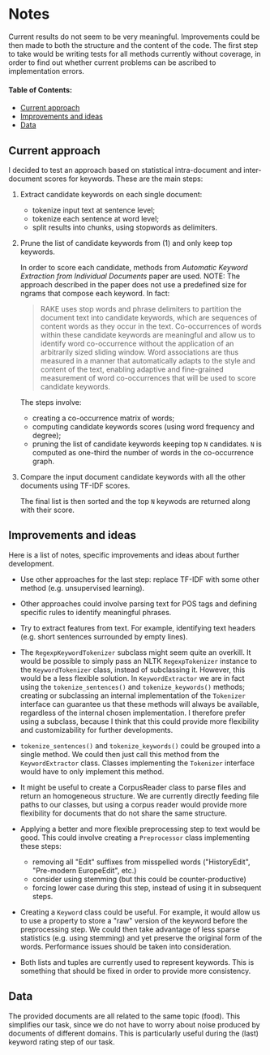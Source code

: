 # Notes

Current results do not seem to be very meaningful. Improvements could be then made to both the structure and the content of the code. The first step to take would be writing tests for all methods currently without coverage, in order to find out whether current problems can be ascribed to implementation errors.

#### Table of Contents:

* [Current approach](#current-approach)
* [Improvements and ideas](#improvements-and-ideas)
* [Data](#data)

## Current approach

I decided to test an approach based on statistical intra-document and inter-document scores for keywords. These are the main steps:

1. Extract candidate keywords on each single document:
   - tokenize input text at sentence level;
   - tokenize each sentence at word level;
   - split results into chunks, using stopwords as delimiters.

2. Prune the list of candidate keywords from (1) and only keep top keywords.

   In order to score each candidate, methods from *Automatic Keyword Extraction from Individual Documents* paper are used.
   NOTE: The approach described in the paper does not use a predefined size for ngrams that compose each keyword. In fact:
   > RAKE uses stop words and phrase delimiters to partition the document text into candidate keywords, which are sequences of content words as they occur in the text. Co-occurrences of words within these candidate keywords are meaningful and allow us to identify word co-occurrence without the application of an arbitrarily sized sliding window. Word associations are thus measured in a manner that automatically adapts to the style and content of the text, enabling adaptive and fine-grained measurement of word co-occurrences that will be used to score candidate keywords.

   The steps involve:

   - creating a co-occurrence matrix of words;
   - computing candidate keywords scores (using word frequency and degree);
   - pruning the list of candidate keywords keeping top `N` candidates. `N` is computed as one-third the number of words in the co-occurrence graph.

3. Compare the input document candidate keywords with all the other documents using TF-IDF scores.

   The final list is then sorted and the top `N` keywods are returned along with their score.


## Improvements and ideas

Here is a list of notes, specific improvements and ideas about further development.

- Use other approaches for the last step: replace TF-IDF with some other method (e.g. unsupervised learning).

- Other approaches could involve parsing text for POS tags and defining specific rules to identify meaningful phrases.

- Try to extract features from text. For example, identifying text headers (e.g. short sentences surrounded by empty lines).

- The `RegexpKeywordTokenizer` subclass might seem quite an overkill. It would be possible to simply pass an NLTK `RegexpTokenizer` instance to the `KeywordTokenizer` class, instead of subclassing it. However, this would be a less flexible solution. In `KeywordExtractor` we are in fact using the `tokenize_sentences()` and `tokenize_keywords()` methods; creating or subclassing an internal implementation of the `Tokenizer` interface can guarantee us that these methods will always be available, regardless of the internal chosen implementation. I therefore prefer using a subclass, because I think that this could provide more flexibility and customizability for further developments.

- `tokenize_sentences()` and `tokenize_keywords()` could be grouped into a single method. We could then just call this method from the `KeywordExtractor` class. Classes implementing the `Tokenizer` interface would have to only implement this method.

- It might be useful to create a CorpusReader class to parse files and return an homogeneous structure. We are currently directly feeding file paths to our classes, but using a corpus reader would provide more flexibility for documents that do not share the same structure.

- Applying a better and more flexible preprocessing step to text would be good. This could involve creating a `Preprocessor` class implementing these steps:
  - removing all "Edit" suffixes from misspelled words ("HistoryEdit", "Pre-modern EuropeEdit", etc.)
  - consider using stemming (but this could be counter-productive)
  - forcing lower case during this step, instead of using it in subsequent steps.


- Creating a `Keyword` class could be useful. For example, it would allow us to use a property to store a "raw" version of the keyword before the preprocessing step. We could then take advantage of less sparse statistics (e.g. using stemming) and yet preserve the original form of the words. Performance issues should be taken into consideration.

- Both lists and tuples are currently used to represent keywords. This is something that should be fixed in order to provide more consistency.

## Data

The provided documents are all related to the same topic (food). This simplifies our task, since we do not have to worry about noise produced by documents of different domains. This is particularly useful during the (last) keyword rating step of our task.

